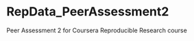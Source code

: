 RepData_PeerAssessment2
=======================

Peer Assessment 2 for Coursera Reproducible Research course

